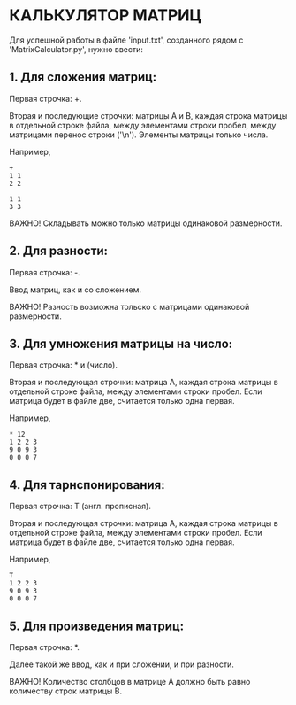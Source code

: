 # КАЛЬКУЛЯТОР МАТРИЦ

Для успешной работы в файле 'input.txt', созданного рядом с 'MatrixCalculator.py', нужно ввести:

## 1. Для сложения матриц: 

Первая строчка: +.

Вторая и последующие строчки: матрицы А и В, каждая строка матрицы в отдельной строке файла, между элементами строки пробел, между матрицами перенос строки ('\n'). Элементы матрицы только числа. 

Например, 

```
+
1 1
2 2

1 1
3 3
```

ВАЖНО! Складывать можно только матрицы одинаковой размерности.

## 2. Для разности:

Первая строчка: -. 

Ввод матриц, как и со сложением.

ВАЖНО! Разность возможна тольско с матрицами одинаковой размерности.

## 3. Для умножения матрицы на число: 

Первая строчка: * и (число).

Вторая и последующая строчки: матрица А, каждая строка матрицы в отдельной строке файла, между элементами строки пробел. Если матрица будет в файле две, считается только одна первая.

Например, 
```
* 12
1 2 2 3
9 0 9 3
0 0 0 7
```

## 4. Для тарнспонирования: 
Первая строчка: T (англ. прописная).

Вторая и последующая строчки: матрица А, каждая строка матрицы в отдельной строке файла, между элементами строки пробел. Если матрица будет в файле две, считается только одна первая.

Например, 
```
T
1 2 2 3
9 0 9 3
0 0 0 7
```

## 5. Для произведения матриц:
Первая строчка: *. 

Далее такой же ввод, как и при сложении, и при разности.

ВАЖНО! Количество столбцов в матрице А должно быть равно количеству строк матрицы B. 
